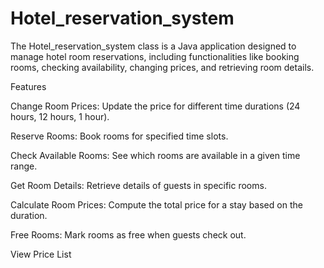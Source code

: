# Hotel_reservation_system

The Hotel_reservation_system class is a Java application designed to manage hotel room reservations, including functionalities like booking rooms, checking availability, changing prices, and retrieving room details.

Features

  Change Room Prices: Update the price for different time durations (24 hours, 12 hours, 1 hour).

  Reserve Rooms: Book rooms for specified time slots.

  Check Available Rooms: See which rooms are available in a given time range.

  Get Room Details: Retrieve details of guests in specific rooms.

  Calculate Room Prices: Compute the total price for a stay based on the duration.

  Free Rooms: Mark rooms as free when guests check out.

  View Price List
